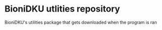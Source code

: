 # BioniDKU utlities repository
BioniDKU's utilities package that gets downloaded when the program is ran
